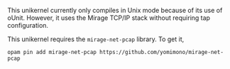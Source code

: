 This unikernel currently only compiles in Unix mode because of its use of oUnit.  However, it uses the Mirage TCP/IP stack without requiring tap configuration.

This unikernel requires the `mirage-net-pcap` library.  To get it, 

```
opam pin add mirage-net-pcap https://github.com/yomimono/mirage-net-pcap
```
